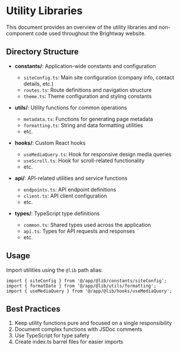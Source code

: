 # Utility Libraries

This document provides an overview of the utility libraries and non-component code used throughout the Brightway website.

## Directory Structure

- **constants/**: Application-wide constants and configuration

  - `siteConfig.ts`: Main site configuration (company info, contact details, etc.)
  - `routes.ts`: Route definitions and navigation structure
  - `theme.ts`: Theme configuration and styling constants

- **utils/**: Utility functions for common operations

  - `metadata.ts`: Functions for generating page metadata
  - `formatting.ts`: String and data formatting utilities
  - etc.

- **hooks/**: Custom React hooks

  - `useMediaQuery.ts`: Hook for responsive design media queries
  - `useScroll.ts`: Hook for scroll-related functionality
  - etc.

- **api/**: API-related utilities and service functions

  - `endpoints.ts`: API endpoint definitions
  - `client.ts`: API client configuration
  - etc.

- **types/**: TypeScript type definitions
  - `common.ts`: Shared types used across the application
  - `api.ts`: Types for API requests and responses
  - etc.

## Usage

Import utilities using the `@lib` path alias:

```tsx
import { siteConfig } from '@/app/@lib/constants/siteConfig';
import { formatDate } from '@/app/@lib/utils/formatting';
import { useMediaQuery } from '@/app/@lib/hooks/useMediaQuery';
```

## Best Practices

1. Keep utility functions pure and focused on a single responsibility
2. Document complex functions with JSDoc comments
3. Use TypeScript for type safety
4. Create index.ts barrel files for easier imports
